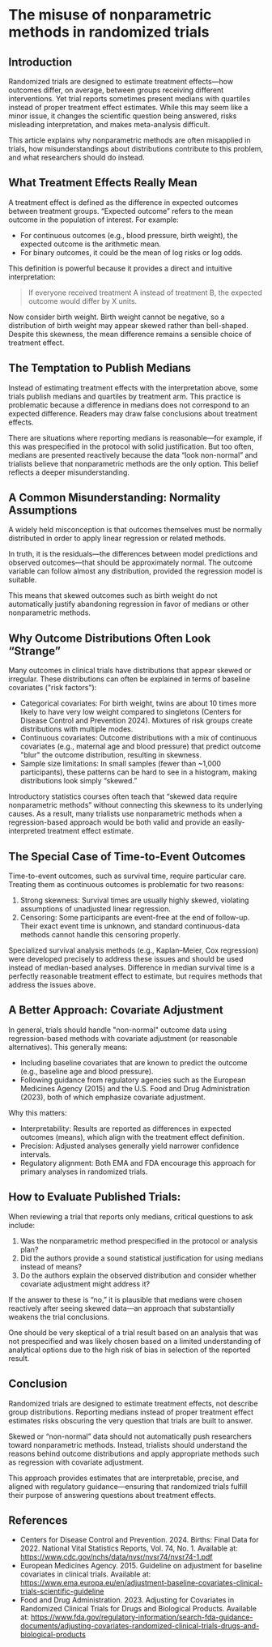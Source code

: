 # The misuse of nonparametric methods in randomized trials

## Introduction

Randomized trials are designed to estimate treatment effects—how outcomes differ, on average, between groups receiving different interventions. Yet trial reports sometimes present medians with quartiles instead of proper treatment effect estimates. While this may seem like a minor issue, it changes the scientific question being answered, risks misleading interpretation, and makes meta-analysis difficult.

This article explains why nonparametric methods are often misapplied in trials, how misunderstandings about distributions contribute to this problem, and what researchers should do instead.

## What Treatment Effects Really Mean

A treatment effect is defined as the difference in expected outcomes between treatment groups. “Expected outcome” refers to the mean outcome in the population of interest. For example:

* For continuous outcomes (e.g., blood pressure, birth weight), the expected outcome is the arithmetic mean.
* For binary outcomes, it could be the mean of log risks or log odds.

This definition is powerful because it provides a direct and intuitive interpretation:

> If everyone received treatment A instead of treatment B, the expected outcome would differ by X units.

Now consider birth weight. Birth weight cannot be negative, so a distribution of birth weight may appear skewed rather than bell-shaped. Despite this skewness, the mean difference remains a sensible choice of treatment effect.

## The Temptation to Publish Medians

Instead of estimating treatment effects with the interpretation above, some trials publish medians and quartiles by treatment arm. This practice is problematic because a difference in medians does not correspond to an expected difference. Readers may draw false conclusions about treatment effects.

There are situations where reporting medians is reasonable—for example, if this was prespecified in the protocol with solid justification. But too often, medians are presented reactively because the data “look non-normal” and trialists believe that nonparametric methods are the only option. This belief reflects a deeper misunderstanding.

## A Common Misunderstanding: Normality Assumptions

A widely held misconception is that outcomes themselves must be normally distributed in order to apply linear regression or related methods.

In truth, it is the residuals—the differences between model predictions and observed outcomes—that should be approximately normal. The outcome variable can follow almost any distribution, provided the regression model is suitable.

This means that skewed outcomes such as birth weight do not automatically justify abandoning regression in favor of medians or other nonparametric methods.

## Why Outcome Distributions Often Look “Strange”

Many outcomes in clinical trials have distributions that appear skewed or irregular. These distributions can often be explained in terms of baseline covariates ("risk factors"):

* Categorical covariates: For birth weight, twins are about 10 times more likely to have very low weight compared to singletons (Centers for Disease Control and Prevention 2024). Mixtures of risk groups create distributions with multiple modes.
* Continuous covariates: Outcome distributions with a mix of continuous covariates (e.g., maternal age and blood pressure) that predict outcome "blur" the outcome distribution, resulting in skewness.
* Sample size limitations: In small samples (fewer than ~1,000 participants), these patterns can be hard to see in a histogram, making distributions look simply “skewed.”

Introductory statistics courses often teach that “skewed data require nonparametric methods” without connecting this skewness to its underlying causes. As a result, many trialists use nonparametric methods when a regression-based approach would be both valid and provide an easily-interpreted treatment effect estimate.

## The Special Case of Time-to-Event Outcomes

Time-to-event outcomes, such as survival time, require particular care. Treating them as continuous outcomes is problematic for two reasons:

1.  Strong skewness: Survival times are usually highly skewed, violating assumptions of unadjusted linear regression.
2.  Censoring: Some participants are event-free at the end of follow-up. Their exact event time is unknown, and standard continuous-data methods cannot handle this censoring properly.

Specialized survival analysis methods (e.g., Kaplan–Meier, Cox regression) were developed precisely to address these issues and should be used instead of median-based analyses. Difference in median survival time is a perfectly reasonable treatment effect to estimate, but requires methods that address the issues above.

## A Better Approach: Covariate Adjustment

In general, trials should handle "non-normal" outcome data using regression-based methods with covariate adjustment (or reasonable alternatives). This generally means:

* Including baseline covariates that are known to predict the outcome (e.g., baseline age and blood pressure).
* Following guidance from regulatory agencies such as the European Medicines Agency (2015) and the U.S. Food and Drug Administration (2023), both of which emphasize covariate adjustment.

Why this matters:

* Interpretability: Results are reported as differences in expected outcomes (means), which align with the treatment effect definition.
* Precision: Adjusted analyses generally yield narrower confidence intervals.
* Regulatory alignment: Both EMA and FDA encourage this approach for primary analyses in randomized trials.

## How to Evaluate Published Trials:

When reviewing a trial that reports only medians, critical questions to ask include:

1.  Was the nonparametric method prespecified in the protocol or analysis plan?
2.  Did the authors provide a sound statistical justification for using medians instead of means?
3.  Do the authors explain the observed distribution and consider whether covariate adjustment might address it?

If the answer to these is “no,” it is plausible that medians were chosen reactively after seeing skewed data—an approach that substantially weakens the trial conclusions.

One should be very skeptical of a trial result based on an analysis that was not prespecified and was likely chosen based on a limited understanding of analytical options due to the high risk of bias in selection of the reported result.

## Conclusion

Randomized trials are designed to estimate treatment effects, not describe group distributions. Reporting medians instead of proper treatment effect estimates risks obscuring the very question that trials are built to answer.

Skewed or “non-normal” data should not automatically push researchers toward nonparametric methods. Instead, trialists should understand the reasons behind outcome distributions and apply appropriate methods such as regression with covariate adjustment.

This approach provides estimates that are interpretable, precise, and aligned with regulatory guidance—ensuring that randomized trials fulfill their purpose of answering questions about treatment effects.

## References

* Centers for Disease Control and Prevention. 2024. Births: Final Data for 2022. National Vital Statistics Reports, Vol. 74, No. 1. Available at: https://www.cdc.gov/nchs/data/nvsr/nvsr74/nvsr74-1.pdf
* European Medicines Agency. 2015. Guideline on adjustment for baseline covariates in clinical trials. Available at: https://www.ema.europa.eu/en/adjustment-baseline-covariates-clinical-trials-scientific-guideline
* Food and Drug Administration. 2023. Adjusting for Covariates in Randomized Clinical Trials for Drugs and Biological Products. Available at: https://www.fda.gov/regulatory-information/search-fda-guidance-documents/adjusting-covariates-randomized-clinical-trials-drugs-and-biological-products